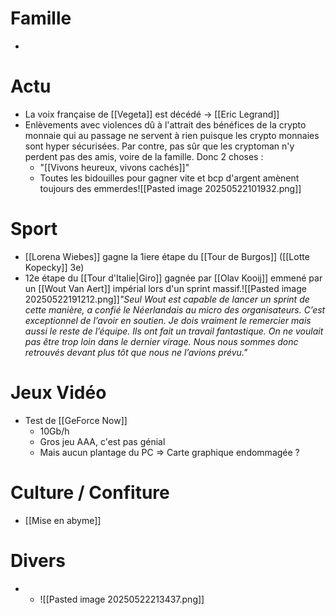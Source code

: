 # Famille
- 
# Actu
- La voix française de [[Vegeta]] est décédé -> [[Eric Legrand]]
- Enlèvements avec violences dû à l'attrait des bénéfices de la crypto monnaie qui au passage ne servent à rien puisque les crypto monnaies sont hyper sécurisées. Par contre, pas sûr que les cryptoman n'y perdent pas des amis, voire de la famille. Donc 2 choses :
	- "[[Vivons heureux, vivons cachés]]"
	- Toutes les bidouilles pour gagner vite et bcp d'argent amènent toujours des emmerdes![[Pasted image 20250522101932.png]]
# Sport
- [[Lorena Wiebes]] gagne la 1iere étape du [[Tour de Burgos]] ([[Lotte Kopecky]] 3e)
- 12e étape du [[Tour d'Italie|Giro]] gagnée par [[Olav Kooij]] emmené par un [[Wout Van Aert]] impérial lors d'un sprint massif.![[Pasted image 20250522191212.png]]*"Seul Wout est capable de lancer un sprint de cette manière, a confié le Néerlandais au micro des organisateurs. C’est exceptionnel de l’avoir en soutien. Je dois vraiment le remercier mais aussi le reste de l’équipe. Ils ont fait un travail fantastique. On ne voulait pas être trop loin dans le dernier virage. Nous nous sommes donc retrouvés devant plus tôt que nous ne l’avions prévu."*
# Jeux Vidéo
- Test de [[GeForce Now]] 
	- 10Gb/h
	- Gros jeu AAA, c'est pas génial 
	- Mais aucun plantage du PC => Carte graphique endommagée ?
# Culture / Confiture
- [[Mise en abyme]]

# Divers
- - ![[Pasted image 20250522213437.png]]
